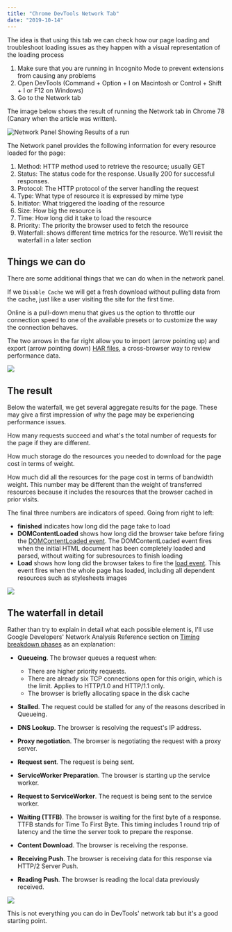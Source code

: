 ```yaml
---
title: "Chrome DevTools Network Tab"
date: "2019-10-14"
---
```


The idea is that using this tab we can check how our page loading and troubleshoot loading issues as they happen with a visual representation of the loading process

1. Make sure that you are running in Incognito Mode to prevent extensions from causing any problems
2. Open DevTools (Command + Option + I on Macintosh or Control + Shift + I or F12 on Windows)
3. Go to the Network tab

The image below shows the result of running the Network tab in Chrome 78 (Canary when the article was written).

![Network Panel Showing Results of a run](https://publishing-project.rivendellweb.net/wp-content/uploads/2019/08/devtools-network-run.png)

The Network panel provides the following information for every resource loaded for the page:

1. Method: HTTP method used to retrieve the resource; usually GET
2. Status: The status code for the response. Usually 200 for successful responses.
3. Protocol: The HTTP protocol of the server handling the request
4. Type: What type of resource it is expressed by mime type
5. Initiator: What triggered the loading of the resource
6. Size: How big the resource is
7. Time: How long did it take to load the resource
8. Priority: The priority the browser used to fetch the resource
9. Waterfall: shows different time metrics for the resource. We'll revisit the waterfall in a later section

## Things we can do

There are some additional things that we can do when in the network panel.

If we `Disable Cache` we will get a fresh download without pulling data from the cache, just like a user visiting the site for the first time.

Online is a pull-down menu that gives us the option to throttle our connection speed to one of the available presets or to customize the way the connection behaves.

The two arrows in the far right allow you to import (arrow pointing up) and export (arrow pointing down) [HAR files](https://www.keycdn.com/support/what-is-a-har-file), a cross-browser way to review performance data.

![](https://publishing-project.rivendellweb.net/wp-content/uploads/2019/08/devtools-network-what-we-can-do.png)

## The result

Below the waterfall, we get several aggregate results for the page. These may give a first impression of why the page may be experiencing performance issues.

How many requests succeed and what's the total number of requests for the page if they are different.

How much storage do the resources you needed to download for the page cost in terms of weight.

How much did all the resources for the page cost in terms of bandwidth weight. This number may be different than the weight of transferred resources because it includes the resources that the browser cached in prior visits.

The final three numbers are indicators of speed. Going from right to left:

- **finished** indicates how long did the page take to load
- **DOMContentLoaded** shows how long did the browser take before firing the [DOMContentLoaded event](https://developer.mozilla.org/en-US/docs/Web/API/Document/DOMContentLoaded_event). The DOMContentLoaded event fires when the initial HTML document has been completely loaded and parsed, without waiting for subresources to finish loading
- **Load** shows how long did the browser takes to fire the [load event](https://developer.mozilla.org/en-US/docs/Web/API/Window/load_event). This event fires when the whole page has loaded, including all dependent resources such as stylesheets images

![](https://publishing-project.rivendellweb.net/wp-content/uploads/2019/08/devtools-network-results.png)

## The waterfall in detail

Rather than try to explain in detail what each possible element is, I'll use Google Developers' Network Analysis Reference section on [Timing breakdown phases](https://developers.google.com/web/tools/chrome-devtools/network/reference#timing-explanation) as an explanation:

- **Queueing**. The browser queues a request when:

    - There are higher priority requests.
    - There are already six TCP connections open for this origin, which is the limit. Applies to HTTP/1.0 and HTTP/1.1 only.
    - The browser is briefly allocating space in the disk cache
- **Stalled**. The request could be stalled for any of the reasons described in Queueing.
- **DNS Lookup**. The browser is resolving the request's IP address.
- **Proxy negotiation**. The browser is negotiating the request with a proxy server.
- **Request sent**. The request is being sent.
- **ServiceWorker Preparation**. The browser is starting up the service worker.
- **Request to ServiceWorker**. The request is being sent to the service worker.
- **Waiting (TTFB)**. The browser is waiting for the first byte of a response. TTFB stands for Time To First Byte. This timing includes 1 round trip of latency and the time the server took to prepare the response.
- **Content Download**. The browser is receiving the response.
- **Receiving Push**. The browser is receiving data for this response via HTTP/2 Server Push.
- **Reading Push**. The browser is reading the local data previously received.

![](https://publishing-project.rivendellweb.net/wp-content/uploads/2019/08/devtools-network-waterfall-details.png)

This is not everything you can do in DevTools' network tab but it's a good starting point.
